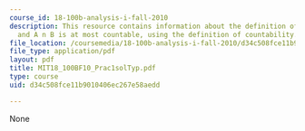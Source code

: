 ```yaml
---
course_id: 18-100b-analysis-i-fall-2010
description: This resource contains information about the definition of compactness
  and A n B is at most countable, using the definition of countability.
file_location: /coursemedia/18-100b-analysis-i-fall-2010/d34c508fce11b9010406ec267e58aedd_MIT18_100BF10_Prac1solTyp.pdf
file_type: application/pdf
layout: pdf
title: MIT18_100BF10_Prac1solTyp.pdf
type: course
uid: d34c508fce11b9010406ec267e58aedd

---
```

None